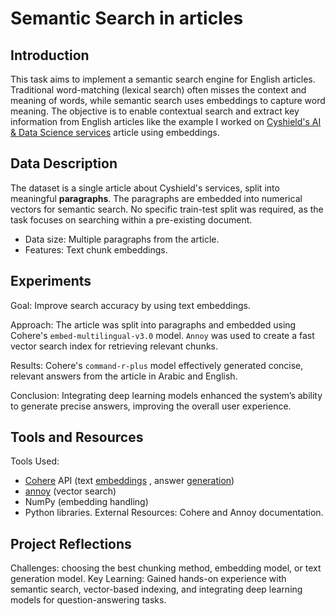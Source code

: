 # Semantic Search in articles

## Introduction
This task aims to implement a semantic search engine for English articles. Traditional word-matching (lexical search) often misses the context and meaning of words, while semantic search uses embeddings to capture word meaning. The objective is to enable contextual search and extract key information from English articles like the example I worked on [Cyshield's AI & Data Science services](https://cyshield.com/AIDS) article using embeddings.

## Data Description
The dataset is a single article about Cyshield's services, split into meaningful **paragraphs**. The paragraphs are embedded into numerical vectors for semantic search. No specific train-test split was required, as the task focuses on searching within a pre-existing document.

  - Data size: Multiple paragraphs from the article.
  - Features: Text chunk embeddings.

## Experiments
Goal: Improve search accuracy by using text embeddings.

Approach: The article was split into paragraphs and embedded using Cohere's `embed-multilingual-v3.0` model.
`Annoy` was used to create a fast vector search index for retrieving relevant chunks.

Results: Cohere's `command-r-plus` model effectively generated concise, relevant answers from the article in Arabic and English.

Conclusion: Integrating deep learning models enhanced the system’s ability to generate precise answers, improving the overall user experience.

## Tools and Resources
Tools Used: 
  - [Cohere](https://docs.cohere.com/) API (text [embeddings](https://dashboard.cohere.com/playground/embed) , answer [generation](https://dashboard.cohere.com/playground/generate))
  - [annoy](https://github.com/spotify/annoy) (vector search)
  - NumPy (embedding handling)
  - Python libraries.
External Resources: Cohere and Annoy documentation.


## Project Reflections
Challenges: choosing the best chunking method, embedding model, or text generation model.
Key Learning: Gained hands-on experience with semantic search, vector-based indexing, and integrating deep learning models for question-answering tasks.
